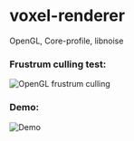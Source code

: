 # voxel-renderer
OpenGL, Core-profile, libnoise

### Frustrum culling test:
![OpenGL frustrum culling](https://i.imgur.com/K0tQLLp.gif)

### Demo:
![Demo](https://i.imgur.com/BeWYwwq.gif)
